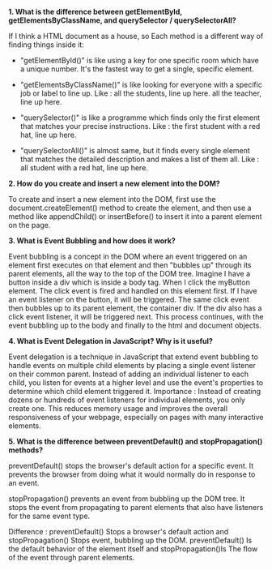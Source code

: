 **1. What is the difference between getElementById, getElementsByClassName, and querySelector / querySelectorAll?**

If I think a HTML document as a house, so Each method is a different way of finding things inside it:

*   "getElementById()" is like using a key for one specific room which have a unique number. It's the fastest way to get a single, specific element.

*   "getElementsByClassName()" is like looking for everyone with a specific job or label to line up. Like : all the students, line up here. all the teacher, line up here.

*   "querySelector()" is like a programme which finds only the first element that matches your precise instructions. Like : the first student with a red hat, line up here. 

*   "querySelectorAll()" is almost same, but it finds every single element that matches the detailed description and makes a list of them all. Like : all student with a red hat, line up here. 


**2. How do you create and insert a new element into the DOM?**

To create and insert a new element into the DOM, first use the document.createElement() method to create the element, and then use a method like appendChild() or insertBefore() to insert it into a parent element on the page.


**3. What is Event Bubbling and how does it work?**

Event bubbling is a concept in the DOM where an event triggered on an element first executes on that element and then "bubbles up" through its parent elements, all the way to the top of the DOM tree. 
Imagine I have a button inside a div which is inside a body tag. When I click the myButton element. The click event is fired and handled on this element first. If I have an event listener on the button, it will be triggered.
The same click event then bubbles up to its parent element, the container div. If the div also has a click event listener, it will be triggered next. This process continues, with the event bubbling up to the body and finally to the html and document objects.


**4. What is Event Delegation in JavaScript? Why is it useful?**

Event delegation is a technique in JavaScript that extend event bubbling to handle events on multiple child elements by placing a single event listener on their common parent. Instead of adding an individual listener to each child, you listen for events at a higher level and use the event's properties to determine which child element triggered it.
Importance : Instead of creating dozens or hundreds of event listeners for individual elements, you only create one. This reduces memory usage and improves the overall responsiveness of your webpage, especially on pages with many interactive elements.


**5. What is the difference between preventDefault() and stopPropagation() methods?**

preventDefault() stops the browser's default action for a specific event. It prevents the browser from doing what it would normally do in response to an event.

stopPropagation() prevents an event from bubbling up the DOM tree. It stops the event from propagating to parent elements that also have listeners for the same event type.

Difference :
preventDefault() Stops a browser's default action and stopPropagation()	Stops event, bubbling up the DOM.
preventDefault() Is the default behavior of the element itself and stopPropagation()Is The flow of the event through parent elements.